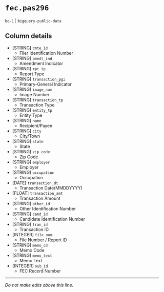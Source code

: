 # `fec.pas296`
`bq-1` | `bigquery-public-data`

## Column details
* [STRING]    `cmte_id`
  - Filer Identification Number
* [STRING]    `amndt_ind`
  - Amendment Indicator
* [STRING]    `rpt_tp`
  - Report Type
* [STRING]    `transaction_pgi`
  - Primary-General Indicator
* [STRING]    `image_num`
  - Image Number
* [STRING]    `transaction_tp`
  - Transaction Type
* [STRING]    `entity_tp`
  - Entity Type
* [STRING]    `name`
  - Recipient/Payee
* [STRING]    `city`
  - City/Town
* [STRING]    `state`
  - State
* [STRING]    `zip_code`
  - Zip Code
* [STRING]    `employer`
  - Employer
* [STRING]    `occupation`
  - Occupation
* [DATE]      `transaction_dt`
  - Transaction Date(MMDDYYYY)
* [FLOAT]     `transaction_amt`
  - Transaction Amount
* [STRING]    `other_id`
  - Other Identification Number
* [STRING]    `cand_id`
  - Candidate Identification Number
* [STRING]    `tran_id`
  - Transaction ID
* [INTEGER]   `file_num`
  - File Number / Report ID
* [STRING]    `memo_cd`
  - Memo Code
* [STRING]    `memo_text`
  - Memo Text
* [INTEGER]   `sub_id`
  - FEC Record Number

-------------------------------------------------------------------------------
*Do not make edits above this line.*

